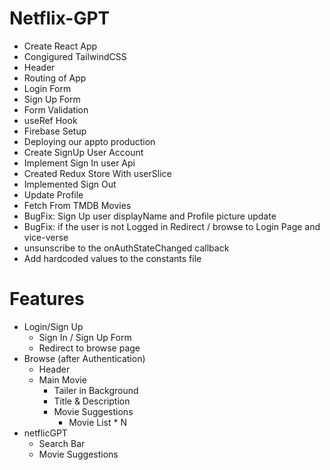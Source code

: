 # Netflix-GPT

- Create React App
- Congigured TailwindCSS
- Header
- Routing of App
- Login Form
- Sign Up Form
- Form Validation
- useRef Hook
- Firebase Setup
- Deploying our appto production
- Create SignUp User Account
- Implement Sign In user Api
- Created Redux Store With userSlice
- Implemented Sign Out
- Update Profile
- Fetch From TMDB Movies
- BugFix: Sign Up user displayName and Profile picture update
- BugFix: if the user is not Logged in Redirect / browse to Login Page and vice-verse
- unsunscribe to the onAuthStateChanged callback
- Add hardcoded values to the constants file

# Features

- Login/Sign Up
  - Sign In / Sign Up Form
  - Redirect to browse page
- Browse (after Authentication)
  - Header
  - Main Movie
    - Tailer in Background
    - Title & Description
    - Movie Suggestions
      - Movie List \* N
- netflicGPT
  - Search Bar
  - Movie Suggestions
